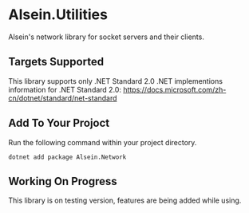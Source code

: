 # Alsein.Utilities

Alsein's network library for socket servers and their clients.

## Targets Supported

This library supports only .NET Standard 2.0
.NET implementions information for .NET Standard 2.0: <https://docs.microsoft.com/zh-cn/dotnet/standard/net-standard>

## Add To Your Projoct

Run the following command within your project directory.

    dotnet add package Alsein.Network

## Working On Progress

This library is on testing version, features are being added while using.
